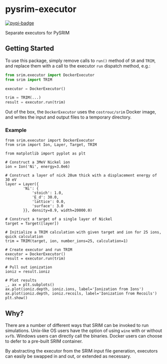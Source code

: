 # pysrim-executor
[![pypi-badge][]][pypi] 

[pypi-badge]: https://img.shields.io/pypi/v/pysrim-executor
[pypi]: https://pypi.org/project/pysrim-executor

Separate executors for PySRIM

## Getting Started
To use this package, simply remove calls to `run()` method of `SR` and `TRIM`, and replace them with a call to the executor `run` dispatch method, e.g.:

```python
from srim.executor import DockerExecutor
from srim import TRIM

executor = DockerExecutor()

trim = TRIM(...)
result = executor.run(trim)
```

Out of the box, the `DockerExecutor` uses the `costrouc/srim` Docker image, and writes the input and output files to a temporary directory. 

### Example
```python3
from srim.executor import DockerExecutor
from srim import Ion, Layer, Target, TRIM

from matplotlib import pyplot as plt

# Construct a 3MeV Nickel ion
ion = Ion('Ni', energy=3.0e6)

# Construct a layer of nick 20um thick with a displacement energy of 30 eV
layer = Layer({
        'Ni': {
            'stoich': 1.0,
            'E_d': 30.0,
            'lattice': 0.0,
            'surface': 3.0
        }}, density=8.9, width=20000.0)

# Construct a target of a single layer of Nickel
target = Target([layer])

# Initialize a TRIM calculation with given target and ion for 25 ions, quick calculation
trim = TRIM(target, ion, number_ions=25, calculation=1)

# Create executor and run TRIM
executor = DockerExecutor()
result = executor.run(trim)

# Pull out ionization
ioniz = result.ioniz

# Plot results
_, ax = plt.subplots()
ax.plot(ioniz.depth, ioniz.ions, label='Ionization from Ions')
ax.plot(ioniz.depth, ioniz.recoils, label='Ionization from Recoils')
plt.show()
```

## Why?
There are a number of different ways that SRIM can be invoked to run simulations. Unix-like OS users have the option of using `wine` with or without `xvfb`.
Windows users can directly call the binaries. Docker users can choose to defer to a pre-built SRIM container.

By abstracting the executor from the SRIM input file generation, executors can easily be swapped in and out, or extended as necessary.